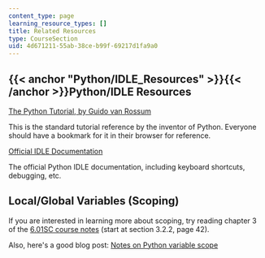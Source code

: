 ```yaml
---
content_type: page
learning_resource_types: []
title: Related Resources
type: CourseSection
uid: 4d671211-55ab-38ce-b99f-69217d1fa9a0
---
```


{{< anchor "Python/IDLE_Resources" >}}{{< /anchor >}}Python/IDLE Resources
--------------------------------------------------------------------------

[The Python Tutorial, by Guido van Rossum](https://docs.python.org/3/tutorial/)

This is the standard tutorial reference by the inventor of Python. Everyone should have a bookmark for it in their browser for reference.

[Official IDLE Documentation](https://docs.python.org/3.3/library/idle.html)

The official Python IDLE documentation, including keyboard shortcuts, debugging, etc.

Local/Global Variables (Scoping)
--------------------------------

If you are interested in learning more about scoping, try reading chapter 3 of the [6.01SC course notes](/courses/6-01sc-introduction-to-electrical-engineering-and-computer-science-i-spring-2011/pages/syllabus) (start at section 3.2.2, page 42).

Also, here's a good blog post: [Notes on Python variable scope](http://www.saltycrane.com/blog/2008/01/python-variable-scope-notes/)